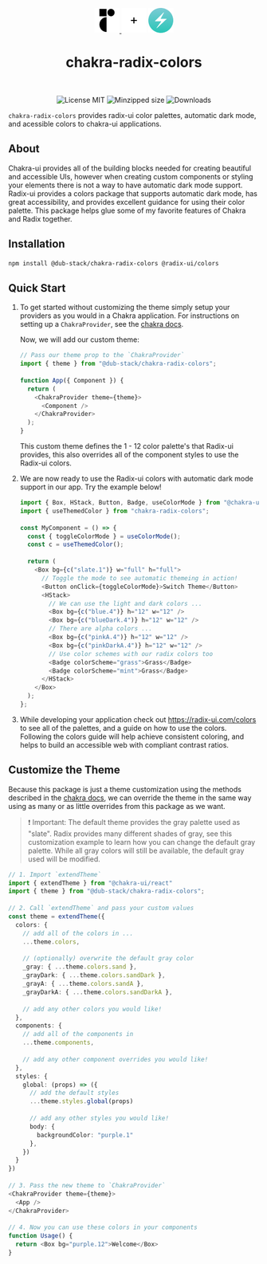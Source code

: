 <p align="center">
  <a href="https://www.radix-ui.com/colors">
    <img src="doc/images/radix-ui-logo.png" alt="radix-ui icon" height="50px" w="50px" />
  </a>
  <img src="doc/images/plus.png" alt="plus icon" height="50px" w="50px" />
  <a href="https://www.chakra-ui.com">
    <img src="doc/images/chakra-ui-logo.png" alt="chakra-ui logo" height="50px" width="50px" />
    </a>
</div>

<h1 align="center">chakra-radix-colors</h1>

<br/>
<p align="center">
  <img src="https://img.shields.io/badge/license-MIT-green" alt="License MIT" />
  <img src="https://img.shields.io/bundlephobia/minzip/@dub-stack/chakra-radix-colors" alt="Minzipped size" />
  <img src="https://img.shields.io/jsdelivr/npm/hm/@dub-stack/chakra-radix-colorslabel=downloads" alt="Downloads" />
</div>
<br/>

`chakra-radix-colors` provides radix-ui color palettes, automatic dark mode, and acessible colors to chakra-ui applications.

## About

Chakra-ui provides all of the building blocks needed for creating beautiful and accessible UIs, however when creating custom components or styling your elements there is not a way to have automatic dark mode support. Radix-ui provides a colors package that supports automatic dark mode, has great accessibility, and provides excellent guidance for using their color palette. This package helps glue some of my favorite features of Chakra and Radix together.

## Installation

```bash
npm install @dub-stack/chakra-radix-colors @radix-ui/colors
```

## Quick Start

1. To get started without customizing the theme simply setup your providers as you would in a Chakra application. For instructions on setting up a `ChakraProvider`, see the [chakra docs](https://chakra-ui.com/docs/getting-started#set-up-provider).

   Now, we will add our custom theme:

   ```ts
   // Pass our theme prop to the `ChakraProvider`
   import { theme } from "@dub-stack/chakra-radix-colors";

   function App({ Component }) {
     return (
       <ChakraProvider theme={theme}>
         <Component />
       </ChakraProvider>
     );
   }
   ```

   This custom theme defines the 1 - 12 color palette's that Radix-ui provides, this also overrides all of the component styles to use the Radix-ui colors.

2. We are now ready to use the Radix-ui colors with automatic dark mode support in our app. Try the example below!

   ```ts
   import { Box, HStack, Button, Badge, useColorMode } from "@chakra-ui/react";
   import { useThemedColor } from "chakra-radix-colors";

   const MyComponent = () => {
     const { toggleColorMode } = useColorMode();
     const c = useThemedColor();

     return (
       <Box bg={c("slate.1")} w="full" h="full">
         // Toggle the mode to see automatic themeing in action!
         <Button onClick={toggleColorMode}>Switch Theme</Button>
         <HStack>
           // We can use the light and dark colors ...
           <Box bg={c("blue.4")} h="12" w="12" />
           <Box bg={c("blueDark.4")} h="12" w="12" />
           // There are alpha colors ...
           <Box bg={c("pinkA.4")} h="12" w="12" />
           <Box bg={c("pinkDarkA.4")} h="12" w="12" />
           // Use color schemes with our radix colors too
           <Badge colorScheme="grass">Grass</Badge>
           <Badge colorScheme="mint">Grass</Badge>
         </HStack>
       </Box>
     );
   };
   ```

3. While developing your application check out https://radix-ui.com/colors to see all of the palettes, and a guide on how to use the colors. Following the colors guide will help achieve consistent coloring, and helps to build an accessible web with compliant contrast ratios.

## Customize the Theme

Because this package is just a theme customization using the methods described in the [chakra docs](https://chakra-ui.com/docs/styled-system/theming/customize-theme), we can override the theme in the same way using as many or as little overrides from this package as we want.

> ❗️ Important: The default theme provides the gray palette used as "slate". Radix provides many different shades of gray, see this customization example to learn how you can change the default gray palette. While all gray colors will still be available, the default gray used will be modified.

```ts
// 1. Import `extendTheme`
import { extendTheme } from "@chakra-ui/react"
import { theme } from "@dub-stack/chakra-radix-colors";

// 2. Call `extendTheme` and pass your custom values
const theme = extendTheme({
  colors: {
    // add all of the colors in ...
    ...theme.colors,

    // (optionally) overwrite the default gray color
    _gray: { ...theme.colors.sand },
    _grayDark: { ...theme.colors.sandDark },
    _grayA: { ...theme.colors.sandA },
    _grayDarkA: { ...theme.colors.sandDarkA },

    // add any other colors you would like!
  },
  components: {
    // add all of the components in
    ...theme.components,

    // add any other component overrides you would like!
  },
  styles: {
    global: (props) => ({
      // add the default styles
      ...theme.styles.global(props)

      // add any other styles you would like!
      body: {
        backgroundColor: "purple.1"
      },
    })
  }
})

// 3. Pass the new theme to `ChakraProvider`
<ChakraProvider theme={theme}>
  <App />
</ChakraProvider>

// 4. Now you can use these colors in your components
function Usage() {
  return <Box bg="purple.12">Welcome</Box>
}
```
